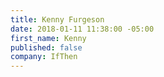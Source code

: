 ```yaml
---
title: Kenny Furgeson
date: 2018-01-11 11:38:00 -05:00
first_name: Kenny
published: false
company: IfThen
---
```

